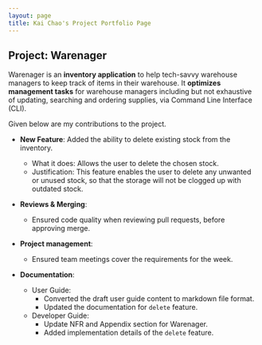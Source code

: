 ```yaml
---
layout: page
title: Kai Chao's Project Portfolio Page
---
```


## Project: Warenager

Warenager is an **inventory application** to help tech-savvy warehouse managers to keep track of items in their warehouse.
It **optimizes management tasks** for warehouse managers including but not exhaustive of updating,
searching and ordering supplies, via Command Line Interface (CLI).

Given below are my contributions to the project.

* **New Feature**: Added the ability to delete existing stock from the inventory.
  * What it does: Allows the user to delete the chosen stock.
  * Justification: This feature enables the user to delete any unwanted or unused stock, so that
    the storage will not be clogged up with outdated stock.

* **Reviews & Merging**:
  * Ensured code quality when reviewing pull requests, before approving merge.

* **Project management**:
  * Ensured team meetings cover the requirements for the week.

* **Documentation**:
  * User Guide:
    * Converted the draft user guide content to markdown file format.
    * Updated the documentation for `delete` feature.
  * Developer Guide:
    * Update NFR and Appendix section for Warenager.
    * Added implementation details of the `delete` feature.
